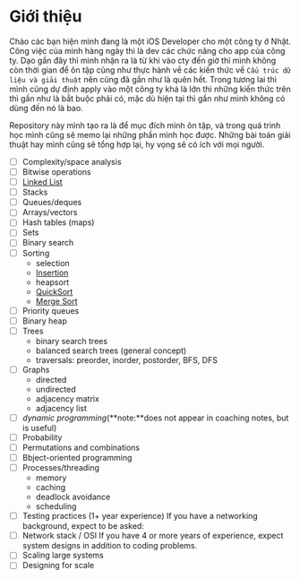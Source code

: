 # Giới thiệu
Chào các bạn hiện mình đang là một iOS Developer cho một công ty ở Nhật. Công việc của mình hàng ngày thì là dev các chức năng cho app của công ty. Dạo gần đây thì mình nhận ra là từ khi vào cty đến giờ thì mình không còn thời gian để ôn tập cũng như thực hành về các kiến thức về `Cấu trúc dữ liệu và giải thuật` nên cũng đã gần như là quên hết. Trong tương lai thì mình cũng dự định apply vào một công ty khá là lớn thì những kiến thức trên thì gần như là bắt buộc phải có, mặc dù hiện tại thì gần như mình không có dùng đến nó là bao.

Repository này mình tạo ra là để mục đích mình ôn tập, và trong quá trình học mình cũng sẽ memo lại những phần mình học được. Những bài toán giải thuật hay mình cũng sẽ tổng hợp lại, hy vọng sẽ có ích với mọi người.

- [ ] Complexity/space analysis
- [ ] Bitwise operations
- [ ] [Linked List](https://github.com/tugnt/Swift-Data-Structure-and-Algorithms/blob/main/Linked%20list.md)
- [ ] Stacks
- [ ] Queues/deques
- [ ] Arrays/vectors
- [ ] Hash tables (maps)
- [ ] Sets
- [ ] Binary search
- [ ] Sorting
	- selection
	- [Insertion](https://github.com/tugnt/Swift-Data-Structure-and-Algorithms/blob/main/Insertion%20Sort.md)
	- heapsort
	- [QuickSort](https://github.com/tugnt/Swift-Data-Structure-and-Algorithms/blob/main/Quicksort.md)
	- [Merge Sort](https://github.com/tugnt/Swift-Data-Structure-and-Algorithms/blob/main/Merge%20sort.md)
- [ ] Priority queues
- [ ] Binary heap
- [ ] Trees
	* binary search trees
	* balanced search trees (general concept)
	* traversals: preorder, inorder, postorder, BFS, DFS
- [ ] Graphs
	* directed
	* undirected
	* adjacency matrix
	* adjacency list
- [ ] *dynamic programming*(**note:**does not appear in coaching notes, but is useful)
- [ ] Probability
- [ ] Permutations and combinations
- [ ] Bbject-oriented programming
- [ ] Processes/threading
	* memory
	* caching
	* deadlock avoidance
	* scheduling
- [ ] Testing practices (1+ year experience)
If you have a networking background, expect to be asked:
- [ ] Network stack / OSI
If you have 4 or more years of experience, expect system designs in addition to coding problems.
- [ ] Scaling large systems
- [ ] Designing for scale
